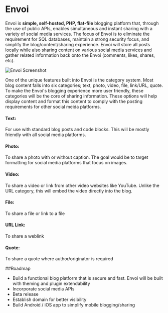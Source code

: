 # Envoi

Envoi is **simple, self-hosted, PHP, flat-file** blogging platform that, through the use of public APIs, enables simultaneous and instant sharing with a variety of social media services.  The focus of Envoi is to eliminate the requirement for SQL databases, maintain a strong security focus, and simplify the blog/content/sharing experience.  Envoi will store all posts locally while also sharing content on various social media services and gather related information back onto the Envoi (comments, likes, shares, etc).

![Envoi Screenshot](https://github.com/xer0-1ne/envoi/blob/master/envoi.png)

One of the unique features built into Envoi is the category system.  Most blog content falls into six categories; text, photo, video, file, link/URL, quote.  To make the Envoi's blogging experience more user friendly, these categories will be the core of sharing information.  These options will help display content and format this content to comply with the posting requirements for other social meida platforms.

#### Text:
For use with standard blog posts and code blocks.  This will be mostly friendly with all social media platforms.

#### Photo:
To share a photo with or without caption.  The goal would be to target formatting for social media platforms that focus on images.

#### Video:
To share a video or link from other video websites like YouTube.  Unlike the URL category, this will embed the video directly into the blog.

#### File:
To share a file or link to a file

#### URL Link:
To share a weblink

#### Quote:
To share a quote where author/originator is required

##Roadmap

 - Build a functional blog platform that is secure and fast.  Envoi will be built with theming and plugin extendability
 - Incorporate social media APIs
 - Beta release
 - Establish domain for better visibility
 - Build Android / iOS app to simplify mobile blogging/sharing 
